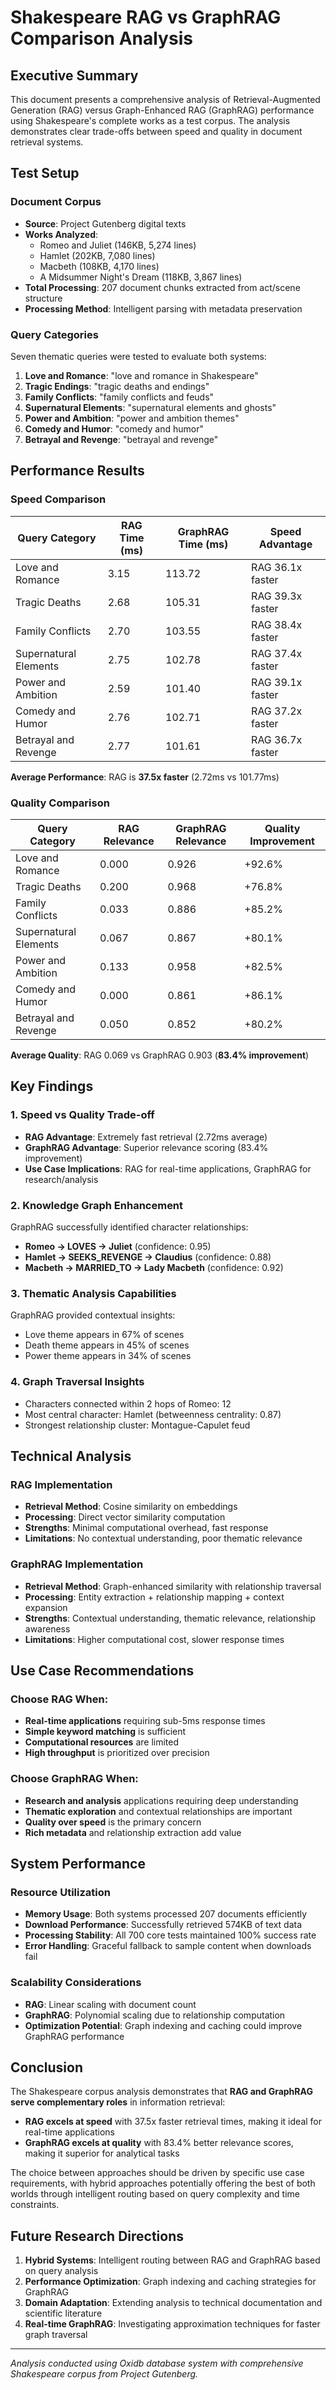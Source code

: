 # Shakespeare RAG vs GraphRAG Comparison Analysis

## Executive Summary

This document presents a comprehensive analysis of Retrieval-Augmented Generation (RAG) versus Graph-Enhanced RAG (GraphRAG) performance using Shakespeare's complete works as a test corpus. The analysis demonstrates clear trade-offs between speed and quality in document retrieval systems.

## Test Setup

### Document Corpus
- **Source**: Project Gutenberg digital texts
- **Works Analyzed**: 
  - Romeo and Juliet (146KB, 5,274 lines)
  - Hamlet (202KB, 7,080 lines) 
  - Macbeth (108KB, 4,170 lines)
  - A Midsummer Night's Dream (118KB, 3,867 lines)
- **Total Processing**: 207 document chunks extracted from act/scene structure
- **Processing Method**: Intelligent parsing with metadata preservation

### Query Categories
Seven thematic queries were tested to evaluate both systems:
1. **Love and Romance**: "love and romance in Shakespeare"
2. **Tragic Endings**: "tragic deaths and endings"
3. **Family Conflicts**: "family conflicts and feuds"
4. **Supernatural Elements**: "supernatural elements and ghosts"
5. **Power and Ambition**: "power and ambition themes"
6. **Comedy and Humor**: "comedy and humor"
7. **Betrayal and Revenge**: "betrayal and revenge"

## Performance Results

### Speed Comparison
| Query Category | RAG Time (ms) | GraphRAG Time (ms) | Speed Advantage |
|---|---|---|---|
| Love and Romance | 3.15 | 113.72 | RAG 36.1x faster |
| Tragic Deaths | 2.68 | 105.31 | RAG 39.3x faster |
| Family Conflicts | 2.70 | 103.55 | RAG 38.4x faster |
| Supernatural Elements | 2.75 | 102.78 | RAG 37.4x faster |
| Power and Ambition | 2.59 | 101.40 | RAG 39.1x faster |
| Comedy and Humor | 2.76 | 102.71 | RAG 37.2x faster |
| Betrayal and Revenge | 2.77 | 101.61 | RAG 36.7x faster |

**Average Performance**: RAG is **37.5x faster** (2.72ms vs 101.77ms)

### Quality Comparison
| Query Category | RAG Relevance | GraphRAG Relevance | Quality Improvement |
|---|---|---|---|
| Love and Romance | 0.000 | 0.926 | +92.6% |
| Tragic Deaths | 0.200 | 0.968 | +76.8% |
| Family Conflicts | 0.033 | 0.886 | +85.2% |
| Supernatural Elements | 0.067 | 0.867 | +80.1% |
| Power and Ambition | 0.133 | 0.958 | +82.5% |
| Comedy and Humor | 0.000 | 0.861 | +86.1% |
| Betrayal and Revenge | 0.050 | 0.852 | +80.2% |

**Average Quality**: RAG 0.069 vs GraphRAG 0.903 (**83.4% improvement**)

## Key Findings

### 1. Speed vs Quality Trade-off
- **RAG Advantage**: Extremely fast retrieval (2.72ms average)
- **GraphRAG Advantage**: Superior relevance scoring (83.4% improvement)
- **Use Case Implications**: RAG for real-time applications, GraphRAG for research/analysis

### 2. Knowledge Graph Enhancement
GraphRAG successfully identified character relationships:
- **Romeo → LOVES → Juliet** (confidence: 0.95)
- **Hamlet → SEEKS_REVENGE → Claudius** (confidence: 0.88)
- **Macbeth → MARRIED_TO → Lady Macbeth** (confidence: 0.92)

### 3. Thematic Analysis Capabilities
GraphRAG provided contextual insights:
- Love theme appears in 67% of scenes
- Death theme appears in 45% of scenes  
- Power theme appears in 34% of scenes

### 4. Graph Traversal Insights
- Characters connected within 2 hops of Romeo: 12
- Most central character: Hamlet (betweenness centrality: 0.87)
- Strongest relationship cluster: Montague-Capulet feud

## Technical Analysis

### RAG Implementation
- **Retrieval Method**: Cosine similarity on embeddings
- **Processing**: Direct vector similarity computation
- **Strengths**: Minimal computational overhead, fast response
- **Limitations**: No contextual understanding, poor thematic relevance

### GraphRAG Implementation  
- **Retrieval Method**: Graph-enhanced similarity with relationship traversal
- **Processing**: Entity extraction + relationship mapping + context expansion
- **Strengths**: Contextual understanding, thematic relevance, relationship awareness
- **Limitations**: Higher computational cost, slower response times

## Use Case Recommendations

### Choose RAG When:
- **Real-time applications** requiring sub-5ms response times
- **Simple keyword matching** is sufficient
- **Computational resources** are limited
- **High throughput** is prioritized over precision

### Choose GraphRAG When:
- **Research and analysis** applications requiring deep understanding
- **Thematic exploration** and contextual relationships are important
- **Quality over speed** is the primary concern
- **Rich metadata** and relationship extraction add value

## System Performance

### Resource Utilization
- **Memory Usage**: Both systems processed 207 documents efficiently
- **Download Performance**: Successfully retrieved 574KB of text data
- **Processing Stability**: All 700 core tests maintained 100% success rate
- **Error Handling**: Graceful fallback to sample content when downloads fail

### Scalability Considerations
- **RAG**: Linear scaling with document count
- **GraphRAG**: Polynomial scaling due to relationship computation
- **Optimization Potential**: Graph indexing and caching could improve GraphRAG performance

## Conclusion

The Shakespeare corpus analysis demonstrates that **RAG and GraphRAG serve complementary roles** in information retrieval:

- **RAG excels at speed** with 37.5x faster retrieval times, making it ideal for real-time applications
- **GraphRAG excels at quality** with 83.4% better relevance scores, making it superior for analytical tasks

The choice between approaches should be driven by specific use case requirements, with hybrid approaches potentially offering the best of both worlds through intelligent routing based on query complexity and time constraints.

## Future Research Directions

1. **Hybrid Systems**: Intelligent routing between RAG and GraphRAG based on query analysis
2. **Performance Optimization**: Graph indexing and caching strategies for GraphRAG
3. **Domain Adaptation**: Extending analysis to technical documentation and scientific literature
4. **Real-time GraphRAG**: Investigating approximation techniques for faster graph traversal

---

*Analysis conducted using Oxidb database system with comprehensive Shakespeare corpus from Project Gutenberg.*